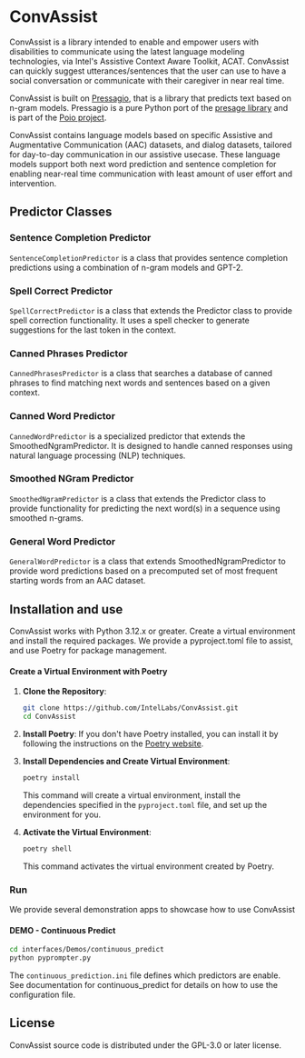 # ConvAssist

ConvAssist is a library intended to enable and empower users with disabilities to communicate using the latest language modeling technologies, via Intel's Assistive Context Aware Toolkit, ACAT. ConvAssist can quickly suggest utterances/sentences that the user can use to have a social conversation or communicate with their caregiver in near real time. 

ConvAssist is built on [Pressagio](https://github.com/Poio-NLP/pressagio), that is a library that predicts text based on n-gram models. Pressagio is a pure Python port of the [presage library](https://presage.sourceforge.io) and is part of the [Poio project](https://www.poio.eu).  

ConvAssist contains language models based on specific Assistive and Augmentative Communication (AAC) datasets, and dialog datasets, tailored for day-to-day communication in our assistive usecase. These language models support both next word prediction and sentence completion for enabling near-real time communication with least amount of user effort and intervention. 

## Predictor Classes

### Sentence Completion Predictor
```SentenceCompletionPredictor``` is a class that provides sentence completion predictions using a combination of n-gram models and GPT-2.

### Spell Correct Predictor
```SpellCorrectPredictor``` is a class that extends the Predictor class to provide spell correction functionality. It uses a spell checker to generate suggestions for the last token in the context.

### Canned Phrases Predictor
```CannedPhrasesPredictor``` is a class that searches a database of canned phrases to find matching next words and sentences based on a given context. 

### Canned Word Predictor
```CannedWordPredictor``` is a specialized predictor that extends the SmoothedNgramPredictor.  It is designed to handle canned responses using natural language processing (NLP) techniques.

### Smoothed NGram Predictor
```SmoothedNgramPredictor``` is a class that extends the Predictor class to provide functionality for predicting the next word(s) in a sequence using smoothed n-grams.

### General Word Predictor
```GeneralWordPredictor``` is a class that extends SmoothedNgramPredictor to provide word predictions based on a precomputed set of most frequent starting words from an AAC dataset.

## Installation and use
ConvAssist works with Python 3.12.x or greater. Create a virtual environment and install the required packages.  We provide a pyproject.toml file to assist, and use Poetry for package management.

#### Create a Virtual Environment with Poetry

1. **Clone the Repository**:
    ```sh
    git clone https://github.com/IntelLabs/ConvAssist.git
    cd ConvAssist
    ```

2. **Install Poetry**:
    If you don't have Poetry installed, you can install it by following the instructions on the [Poetry website](https://python-poetry.org/docs/#installation).

3. **Install Dependencies and Create Virtual Environment**:
    ```sh
    poetry install
    ```

    This command will create a virtual environment, install the dependencies specified in the `pyproject.toml` file, and set up the environment for you.

4. **Activate the Virtual Environment**:
    ```sh
    poetry shell
    ```

    This command activates the virtual environment created by Poetry.

### Run
We provide several demonstration apps to showcase how to use ConvAssist

#### DEMO - Continuous Predict

``` sh
cd interfaces/Demos/continuous_predict
python pyprompter.py
```

The `continuous_prediction.ini` file defines which predictors are enable.  See documentation for continuous_predict for details on how to use the configuration file.

## License
ConvAssist source code is distributed under the GPL-3.0 or later license.
